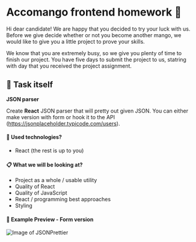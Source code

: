 # Accomango frontend homework 🥭

Hi dear candidate! We are happy that you decided to try your luck with us. Before we give decide whether or not you become another mango, we would like to give you a little project to prove your skills.

We know that you are extremely busy, so we give you plenty of time to finish our project. You have five days to submit the project to us, statring with day that you received the project assignment.

## 📜 Task itself
**JSON parser**

Create **React** JSON parser that will pretty out given JSON. You can either make version with form or hook it to the API (https://jsonplaceholder.typicode.com/users).

#### 🧰 Used technologies?
- React (the rest is up to you)

#### 📋 What we will be looking at?
- Project as a whole / usable utility
- Quality of React
- Quality of JavaScript
- React / programming best approaches
- Styling

#### 🔴 Example Preview - Form version
![Image of JSONPrettier](https://user-images.githubusercontent.com/14039675/95677628-05490100-0bc7-11eb-9db4-dcdd5b6cf873.gif)
